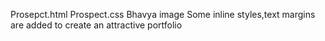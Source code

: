 Prosepct.html
Prospect.css
Bhavya image 
Some inline styles,text margins are added to create an attractive portfolio
